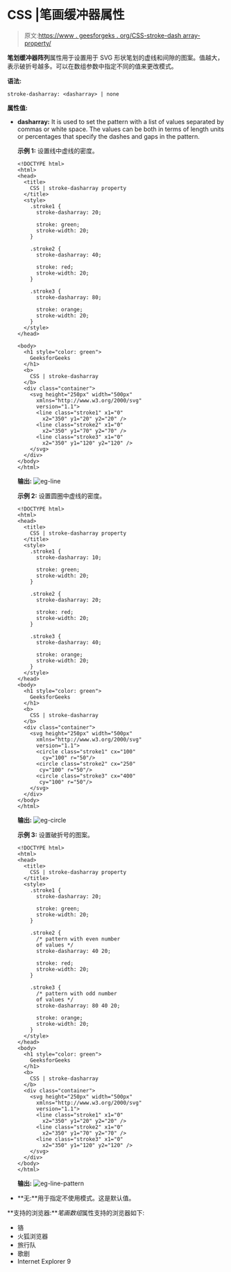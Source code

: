 # CSS |笔画缓冲器属性

> 原文:[https://www . geesforgeks . org/CSS-stroke-dash array-property/](https://www.geeksforgeeks.org/css-stroke-dasharray-property/)

**笔划缓冲器阵列**属性用于设置用于 SVG 形状笔划的虚线和间隙的图案。值越大，表示破折号越多。可以在数组参数中指定不同的值来更改模式。

**语法:**

```
stroke-dasharray: <dasharray> | none
```

**属性值:**

*   **dasharray:** It is used to set the pattern with a list of values separated by commas or white space. The values can be both in terms of length units or percentages that specify the dashes and gaps in the pattern.

    **示例 1:** 设置线中虚线的密度。

    ```
    <!DOCTYPE html>
    <html>
    <head>
      <title>
        CSS | stroke-dasharray property
      </title>
      <style>
        .stroke1 {
          stroke-dasharray: 20;

          stroke: green;
          stroke-width: 20;
        }

        .stroke2 {
          stroke-dasharray: 40;

          stroke: red;
          stroke-width: 20;
        }

        .stroke3 {
          stroke-dasharray: 80;

          stroke: orange;
          stroke-width: 20;
        }
      </style>
    </head>

    <body>
      <h1 style="color: green">
        GeeksforGeeks
      </h1>
      <b>
        CSS | stroke-dasharray
      </b>
      <div class="container">
        <svg height="250px" width="500px"
          xmlns="http://www.w3.org/2000/svg"
          version="1.1">
          <line class="stroke1" x1="0"
            x2="350" y1="20" y2="20" />
          <line class="stroke2" x1="0"
            x2="350" y1="70" y2="70" />
          <line class="stroke3" x1="0"
            x2="350" y1="120" y2="120" />
        </svg>
      </div>
    </body>
    </html> 
    ```

    **输出:**
    ![eg-line](img/0fd0d3ad186bef6ba25895cf044a9625.png)

    **示例 2:** 设置圆圈中虚线的密度。

    ```
    <!DOCTYPE html>
    <html>
    <head>
      <title>
        CSS | stroke-dasharray property
      </title>
      <style>
        .stroke1 {
          stroke-dasharray: 10;

          stroke: green;
          stroke-width: 20;
        }

        .stroke2 {
          stroke-dasharray: 20;

          stroke: red;
          stroke-width: 20;
        }

        .stroke3 {
          stroke-dasharray: 40;

          stroke: orange;
          stroke-width: 20;
        }
      </style>
    </head>
    <body>
      <h1 style="color: green">
        GeeksforGeeks
      </h1>
      <b>
        CSS | stroke-dasharray
      </b>
      <div class="container">
        <svg height="250px" width="500px"
          xmlns="http://www.w3.org/2000/svg"
          version="1.1">
          <circle class="stroke1" cx="100"
            cy="100" r="50"/>
          <circle class="stroke2" cx="250"
           cy="100" r="50"/>
          <circle class="stroke3" cx="400"
           cy="100" r="50"/>
        </svg>
      </div>
    </body>
    </html>
    ```

    **输出:**
    ![eg-circle](img/8b6a02d560be01ef521b98d60f58b445.png)

    **示例 3:** 设置破折号的图案。

    ```
    <!DOCTYPE html>
    <html>
    <head>
      <title>
        CSS | stroke-dasharray property
      </title>
      <style>
        .stroke1 {
          stroke-dasharray: 20;

          stroke: green;
          stroke-width: 20;
        }

        .stroke2 {
          /* pattern with even number
          of values */ 
          stroke-dasharray: 40 20;

          stroke: red;    
          stroke-width: 20;
        }

        .stroke3 {
          /* pattern with odd number
          of values */ 
          stroke-dasharray: 80 40 20;

          stroke: orange;
          stroke-width: 20;
        }
      </style>
    </head>
    <body>
      <h1 style="color: green">
        GeeksforGeeks
      </h1>
      <b>
        CSS | stroke-dasharray
      </b>
      <div class="container">
        <svg height="250px" width="500px"
          xmlns="http://www.w3.org/2000/svg"
          version="1.1">
          <line class="stroke1" x1="0"
            x2="350" y1="20" y2="20" />
          <line class="stroke2" x1="0"
            x2="350" y1="70" y2="70" />
          <line class="stroke3" x1="0"
            x2="350" y1="120" y2="120" />
        </svg>
      </div>
    </body>
    </html>
    ```

    **输出:**
    ![eg-line-pattern](img/77db3712cbf252da9ff7b566ff6b8b60.png)

*   **无:**用于指定不使用模式。这是默认值。

**支持的浏览器:***笔画数组*属性支持的浏览器如下:

*   铬
*   火狐浏览器
*   旅行队
*   歌剧
*   Internet Explorer 9